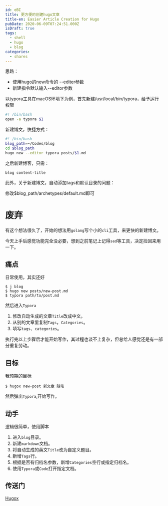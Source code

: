 ```yaml
---
id: eBI
title: 更方便的创建hugo文章
title-en: Easier Article Creation for Hugo
pubDate: 2020-06-09T07:24:51.000Z
isDraft: true
tags:
  - shell
  - hugo
  - blog
categories:
  - shares
---
```


思路：

-   使用hugo的new命令的 --editer参数
-   新建指令默认输入--editor参数

以typora工具在macOS环境下为例，首先新建/usr/local/bin/typora，给予运行权限

```bash
#! /bin/bash
open -a typora $1
```

新建博文，快捷方式：

```bash
#! /bin/bash
blog_path=~/Codes/blog
cd $blog_path
hugo new --editor typora posts/$1.md
```

之后新建博客，只需：

```shell
blog content-title
```

此外，关于新建博文，自动添加tags和默认目录的问题：

修改$blog_path/archetypes/default.md即可

# 废弃

有这个想法很久了，开始的想法用`golang`写个小的`cli`工具，来更快的新建博文。

今天上手后感觉功能完全没必要，想到之前笔记上记得`sed`等工具，决定捡回来用一下。

## 痛点

日常使用，其实还好

```shell
$ j blog
$ hugo new posts/new-post.md
$ typora path/to/post.md
```

然后进入`Typora`

1. 修改自动生成的文章`Title`改成中文。
2. 从别的文章里复制`Tags`，`Categories`。
3. 填写`tags`、`categories`。

执行完以上步骤后才能开始写作，其过程也谈不上复杂，但总给人感觉还是有一部分重复劳动。

## 目标

我预期的目标

```shell
$ hugox new-post 新文章 随笔
```

然后弹出`Typora`,开始写作。

## 动手

逻辑很简单，使用脚本

1. 进入`blog`目录。
2. 新建`markdown`文档。
3. 将自动生成的英文`Title`改为自定义题目。
4. 新增`Tags`行。
5. 根据是否有归档名参数，新增`Categories`空行或指定归档名。
6. 使用`Typora`或`Code`打开指定文档。

## 传送门

[Hugox](https://gist.github.com/YuhangCh/fe251512391a4f590c582ea2d566f16a)
